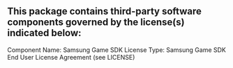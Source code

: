 This package contains third-party software components governed by the license(s) indicated below:
---------

Component Name: Samsung Game SDK
License Type: Samsung Game SDK End User License Agreement (see LICENSE)
